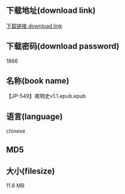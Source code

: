 ## 下载地址(download link)
[下载链接 download link](https://voluble-croquembouche-d321dc.netlify.app/?s=%E3%80%90JP-549%E3%80%91%E5%8D%97%E6%98%8E%E5%8F%B2v1.1.epub)

## 下载密码(download password)
1866

## 名称(book name)
【JP-549】南明史v1.1.epub.epub

## 语言(language)
chinese

## MD5


## 大小(filesize)
11.8 MB
